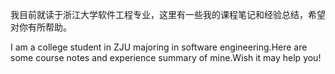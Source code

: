 我目前就读于浙江大学软件工程专业，这里有一些我的课程笔记和经验总结，希望对你有所帮助。

I am a college student in ZJU majoring in software engineering.Here are some course notes and experience summary of mine.Wish it may help you!
